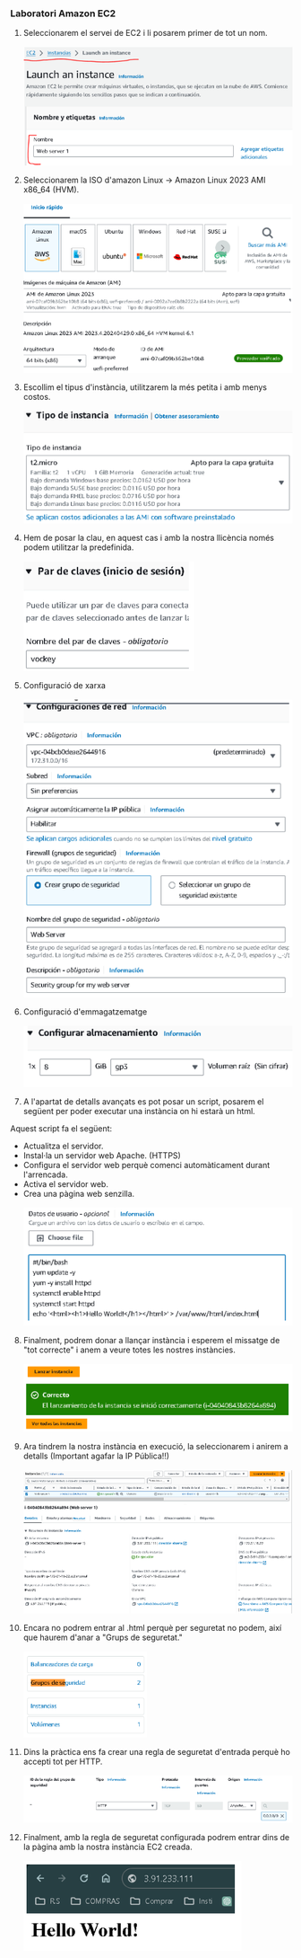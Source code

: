 ### Laboratori Amazon EC2

1. Seleccionarem el servei de EC2 i li posarem primer de tot un nom. <br><br>
  ![ec2.1](../../.Images/Cloud/ec2.1.PNG)

2. Seleccionarem la ISO d'amazon Linux → Amazon Linux 2023 AMI x86_64 (HVM). <br><br>
  ![ec2.2](../../.Images/Cloud/ec2.2.PNG)

3. Escollim el tipus d'instància, utilitzarem la més petita i amb menys costos. <br><br>
  ![ec2.3](../../.Images/Cloud/ec2.3.PNG)

4. Hem de posar la clau, en aquest cas i amb la nostra llicència només podem utilitzar la predefinida. <br><br>
  ![ec2.4](../../.Images/Cloud/ec2.4.PNG)

5. Configuració de xarxa <br><br>
  ![ec2.5](../../.Images/Cloud/ec2.5.PNG)

6. Configuració d'emmagatzematge <br><br>
  ![ec2.6](../../.Images/Cloud/ec2.6.PNG)

7. A l'apartat de detalls avançats es pot posar un script, posarem el següent per poder executar una instància on hi estarà un html.

Aquest script fa el següent:
- Actualitza el servidor.
- Instal·la un servidor web Apache. (HTTPS)
- Configura el servidor web perquè comenci automàticament durant l'arrencada.
- Activa el servidor web.
- Crea una pàgina web senzilla. <br><br>
  ![ec2.7](../../.Images/Cloud/ec2.7.PNG)

8. Finalment, podrem donar a llançar instància i esperem el missatge de "tot correcte" i anem a veure totes les nostres instàncies. <br><br>
  ![ec2.8](../../.Images/Cloud/ec2.8.PNG)

9. Ara tindrem la nostra instància en execució, la seleccionarem i anirem a detalls (Important agafar la IP Pública!!) <br><br>
  ![ec2.9](../../.Images/Cloud/ec2.9.PNG)

10. Encara no podrem entrar al .html perquè per seguretat no podem, així que haurem d'anar a "Grups de seguretat." <br><br>
  ![ec2.10](../../.Images/Cloud/ec2.10.PNG)

11. Dins la pràctica ens fa crear una regla de seguretat d'entrada perquè ho accepti tot per HTTP. <br><br>
  ![ec2.11](../../.Images/Cloud/ec2.11.PNG)

12. Finalment, amb la regla de seguretat configurada podrem entrar dins de la pàgina amb la nostra instància EC2 creada. <br><br>
  ![ec2.12](../../.Images/Cloud/ec2.12.PNG)

